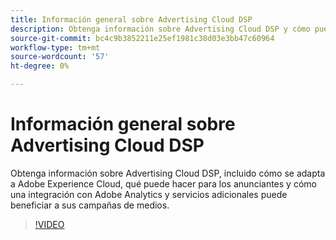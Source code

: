 ```yaml
---
title: Información general sobre Advertising Cloud DSP
description: Obtenga información sobre Advertising Cloud DSP y cómo puede beneficiar sus campañas de medios.
source-git-commit: bc4c9b3852211e25ef1981c38d03e3bb47c60964
workflow-type: tm+mt
source-wordcount: '57'
ht-degree: 0%

---
```


# Información general sobre Advertising Cloud DSP

Obtenga información sobre Advertising Cloud DSP, incluido cómo se adapta a Adobe Experience Cloud, qué puede hacer para los anunciantes y cómo una integración con Adobe Analytics y servicios adicionales puede beneficiar a sus campañas de medios.

>[!VIDEO](https://video.tv.adobe.com/v/339200)
